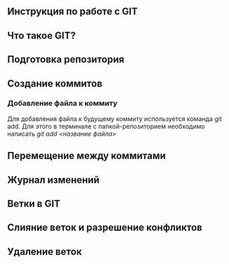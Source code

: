 ## Инструкция по работе с GIT

## Что такое GIT?

## Подготовка репозитория

## Создание коммитов

### Добавление файла к коммиту

Для добавления файла к будущему коммиту используется команда git add. Для этого в терминале с папкой-репозиторием необходимо написать _git add <название файла>_

## Перемещение между коммитами

## Журнал изменений

## Ветки в GIT

## Слияние веток и разрешение конфликтов

## Удаление веток
